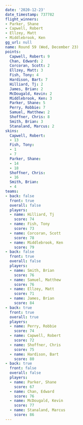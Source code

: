 ```yaml
---
date: '2020-12-23'
date_timestamp: 737782
flight_winners:
- Parker, Shane
- Capwell, Robert
- Ellzey, Matt
- Middlebrook, Ken
gg_url: null
name: Round 59 (Wed, December 23)
points:
  Capwell, Robert: 9
  Chan, Edward: 2
  Corcoran, Scott: 2
  Ellzey, Matt: 3
  Fish, Tony: 4
  Hardison, Bart: 7
  Hilliard, Tj: 2
  James, Brian: 2
  McDougald, Kevin: 2
  Middlebrook, Ken: 3
  Parker, Shane: 5
  Perry, Robbie: 7
  Samuel, Matthew: 2
  Shoffner, Chris: 8
  Smith, Brian: 3
  Stanaland, Marcus: 2
skins:
  Capwell, Robert:
  - 13
  Fish, Tony:
  - 1
  - 7
  Parker, Shane:
  - 14
  - 18
  Shoffner, Chris:
  - 16
  Smith, Brian:
  - 4
teams:
- back: false
  front: true
  overall: false
  players:
  - name: Hilliard, Tj
    score: 74
  - name: Fish, Tony
    score: 73
  - name: Corcoran, Scott
    score: 78
  - name: Middlebrook, Ken
    score: 79
- back: false
  front: true
  overall: false
  players:
  - name: Smith, Brian
    score: 76
  - name: Samuel, Matthew
    score: 76
  - name: Ellzey, Matt
    score: 71
  - name: James, Brian
    score: 84
- back: true
  front: true
  overall: true
  players:
  - name: Perry, Robbie
    score: 74
  - name: Capwell, Robert
    score: 72
  - name: Shoffner, Chris
    score: 75
  - name: Hardison, Bart
    score: 80
- back: true
  front: false
  overall: false
  players:
  - name: Parker, Shane
    score: 67
  - name: Chan, Edward
    score: 76
  - name: McDougald, Kevin
    score: 77
  - name: Stanaland, Marcus
    score: 86
---
```

